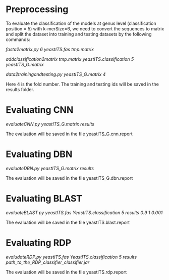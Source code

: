 # Preprocessing

To evaluate the classification of the models at genus level (classification position = 5) with k-merSize=6, we need to convert the sequences to matrix and split the dataset into training and testing datasets by the following commands:

*fasta2matrix.py 6 yeastITS.fas tmp.matrix*

*addclassification2matrix tmp.matrix yeastITS.classification 5 yeastITS_G.matrix*

*data2trainingandtesting.py yeastITS_G.matrix 4*

Here 4 is the fold number. The training and testing ids will be saved in the results folder.

# Evaluating CNN 

*evaluateCNN.py yeastITS_G.matrix results*

The evaluation will be saved in the file yeastITS_G.cnn.report

# Evaluating DBN 

*evaluateDBN.py yeastITS_G.matrix results*

The evaluation will be saved in the file yeastITS_G.dbn.report

# Evaluating BLAST 

*evaluateBLAST.py yeastITS.fas YeastITS.classification 5 results 0.9 1 0.001*

The evaluation will be saved in the file yeastITS.blast.report

# Evaluating RDP 

*evaludateRDP.py yeastITS.fas YeastITS.classification 5 results path_to_the_RDP_classifier_classifier.jar*

The evaluation will be saved in the file yeastITS.rdp.report


